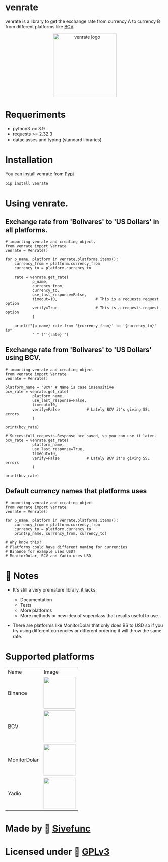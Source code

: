 # venrate
venrate is a library to get the exchange rate from currency A to currency B from different platforms like [BCV](https://www.bcv.org.ve).

<div align="center">
<img
    src="https://codeberg.org/Sivefunc/venrate/raw/branch/main/readme_res/logo.png"
    alt="venrate logo"
    width="200"
    height="200"/>
</div>

# Requeriments
- python3 >= 3.9
- requests >= 2.32.3
- dataclasses and typing (standard libraries)

# Installation
You can install venrate from [Pypi](https://pypi.org/project/venrate/)
```sh
pip install venrate
```

# Using venrate.
## Exchange rate from 'Bolivares' to 'US Dollars' in all platforms.
```python3
# importing venrate and creating object.
from venrate import Venrate
venrate = Venrate() 

for p_name, platform in venrate.platforms.items():
    currency_from = platform.currency_from
    currency_to = platform.currency_to

    rate = venrate.get_rate(
            p_name,
            currency_from,
            currency_to,
            use_last_response=False,
            timeout=10,                 # This is a requests.request option
            verify=True                 # This is a requests.request option
            )

    print(f"{p_name} rate from '{currency_from}' to '{currency_to}' is"
            " " f"'{rate}'")
```

## Exchange rate from 'Bolivares' to 'US Dollars' using BCV.
```python3
# importing venrate and creating object
from venrate import Venrate
venrate = Venrate()

platform_name = 'BcV' # Name is case insensitive
bcv_rate = venrate.get_rate(
            platform_name,
            use_last_response=False,
            timeout=10,
            verify=False            # Lately BCV it's giving SSL errors
            )

print(bcv_rate)

# Successfull requests.Response are saved, so you can use it later.
bcv_rate = venrate.get_rate(
            platform_name,
            use_last_response=True,
            timeout=10,
            verify=False            # Lately BCV it's giving SSL errors
            )

print(bcv_rate)
```

## Default currency names that platforms uses
```python3
# importing venrate and creating object
from venrate import Venrate
venrate = Venrate()

for p_name, platform in venrate.platforms.items():
    currency_from = platform.currency_from
    currency_to = platform.currency_to
    print(p_name, currency_from, currency_to)

# Why know this?
# Platforms could have different naming for currencies
# Binance for example uses USDT
# MonitorDolar, BCV and Yadio uses USD
```

# :notebook: Notes <a name="notes"></a>
- It's still a very premature library, it lacks:
    - Documentation
    - Tests
    - More platforms
    - More methods or new idea of superclass that results useful to use.

- There are platforms like MonitorDolar that only does BS to USD so if you try using different currencies or different ordering it will throw the same rate.

# Supported platforms
<table>
    <tr>
        <td>Name</td>
        <td>Image</td>
    </tr>
    <tr>
        <td>Binance</td>
        <td><img src="https://codeberg.org/Sivefunc/venrate/raw/branch/main/readme_res/binance.png" width="100" height="100"></td>
    </tr>
    <tr>
        <td>BCV</td>
        <td><img src="https://codeberg.org/Sivefunc/venrate/raw/branch/main/readme_res/bcv.png" width="100" height="100"></td>
    </tr>
    <tr>
        <td>MonitorDolar</td>
        <td><img src="https://codeberg.org/Sivefunc/venrate/raw/branch/main/readme_res/monitordolar.png" width="100" height="100"></td>
    </tr>
    <tr>
        <td>Yadio</td>
        <td><img src="https://codeberg.org/Sivefunc/venrate/raw/branch/main/readme_res/yadio.png" width="100" height="100"></td>
    </tr>
 </table>

# Made by :link: [Sivefunc](https://gitlab.com/sivefunc)
# Licensed under :link: [GPLv3](https://codeberg.org/Sivefunc/venrate/src/branch/main/LICENSE)
